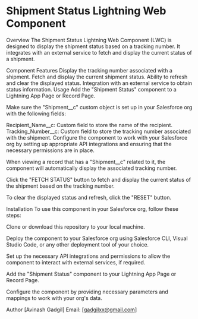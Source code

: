 # Shipment Status Lightning Web Component

Overview
The Shipment Status Lightning Web Component (LWC) is designed to display the shipment status based on a tracking number. It integrates with an external service to fetch and display the current status of a shipment.

Component Features
Display the tracking number associated with a shipment.
Fetch and display the current shipment status.
Ability to refresh and clear the displayed status.
Integration with an external service to obtain status information.
Usage
Add the "Shipment Status" component to a Lightning App Page or Record Page.

Make sure the "Shipment__c" custom object is set up in your Salesforce org with the following fields:

Recipient_Name__c: Custom field to store the name of the recipient.
Tracking_Number__c: Custom field to store the tracking number associated with the shipment.
Configure the component to work with your Salesforce org by setting up appropriate API integrations and ensuring that the necessary permissions are in place.

When viewing a record that has a "Shipment__c" related to it, the component will automatically display the associated tracking number.

Click the "FETCH STATUS" button to fetch and display the current status of the shipment based on the tracking number.

To clear the displayed status and refresh, click the "RESET" button.

Installation
To use this component in your Salesforce org, follow these steps:

Clone or download this repository to your local machine.

Deploy the component to your Salesforce org using Salesforce CLI, Visual Studio Code, or any other deployment tool of your choice.

Set up the necessary API integrations and permissions to allow the component to interact with external services, if required.

Add the "Shipment Status" component to your Lightning App Page or Record Page.

Configure the component by providing necessary parameters and mappings to work with your org's data.

Author
[Avinash Gadgil]
Email: [gadgilxx@gmail.com]

